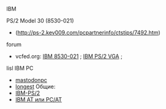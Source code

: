 IBM 

PS/2 Model 30 (8530-021)
- (http://ps-2.kev009.com/pcpartnerinfo/ctstips/7492.htm)

forum
- vcfed.org: [IBM 8530-021](https://forum.vcfed.org/index.php?threads/ibm-model-8530-021-help.74601/) ; [IBM PS/2 VGA](https://forum.vcfed.org/index.php?threads/ibm-ps-2-vga-display-adapter.1243307/) ;

lisl IBM PC  
- [mastodonpc](https://mastodonpc.tripod.com/ibm/type.html)
- [longest](https://mastodonpc.tripod.com/ibm/longest.html)
Общие:
- [IBM-PS/2](https://en.wikipedia.org/wiki/IBM_PS/2)
- [IBM AT или PC/AT](https://en.wikipedia.org/wiki/IBM_Personal_Computer_AT)
 
